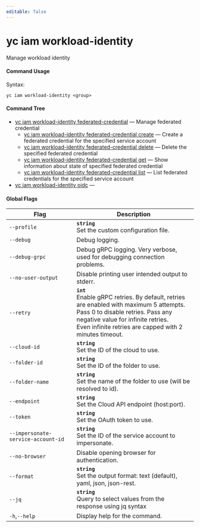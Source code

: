 ```yaml
---
editable: false
---
```


# yc iam workload-identity

Manage workload identity

#### Command Usage

Syntax: 

`yc iam workload-identity <group>`

#### Command Tree

- [yc iam workload-identity federated-credential](federated-credential/index.md) — Manage federated credential
	- [yc iam workload-identity federated-credential create](federated-credential/create.md) — Create a federated credential for the specified service account
	- [yc iam workload-identity federated-credential delete](federated-credential/delete.md) — Delete the specified federated credential
	- [yc iam workload-identity federated-credential get](federated-credential/get.md) — Show information about state of specified federated credential
	- [yc iam workload-identity federated-credential list](federated-credential/list.md) — List federated credentials for the specified service account
- [yc iam workload-identity oidc](oidc/index.md) — 

#### Global Flags

| Flag | Description |
|----|----|
|`--profile`|<b>`string`</b><br/>Set the custom configuration file.|
|`--debug`|Debug logging.|
|`--debug-grpc`|Debug gRPC logging. Very verbose, used for debugging connection problems.|
|`--no-user-output`|Disable printing user intended output to stderr.|
|`--retry`|<b>`int`</b><br/>Enable gRPC retries. By default, retries are enabled with maximum 5 attempts.<br/>Pass 0 to disable retries. Pass any negative value for infinite retries.<br/>Even infinite retries are capped with 2 minutes timeout.|
|`--cloud-id`|<b>`string`</b><br/>Set the ID of the cloud to use.|
|`--folder-id`|<b>`string`</b><br/>Set the ID of the folder to use.|
|`--folder-name`|<b>`string`</b><br/>Set the name of the folder to use (will be resolved to id).|
|`--endpoint`|<b>`string`</b><br/>Set the Cloud API endpoint (host:port).|
|`--token`|<b>`string`</b><br/>Set the OAuth token to use.|
|`--impersonate-service-account-id`|<b>`string`</b><br/>Set the ID of the service account to impersonate.|
|`--no-browser`|Disable opening browser for authentication.|
|`--format`|<b>`string`</b><br/>Set the output format: text (default), yaml, json, json-rest.|
|`--jq`|<b>`string`</b><br/>Query to select values from the response using jq syntax|
|`-h`,`--help`|Display help for the command.|
